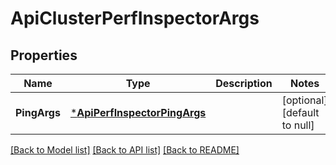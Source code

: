 # ApiClusterPerfInspectorArgs

## Properties
Name | Type | Description | Notes
------------ | ------------- | ------------- | -------------
**PingArgs** | [***ApiPerfInspectorPingArgs**](ApiPerfInspectorPingArgs.md) |  | [optional] [default to null]

[[Back to Model list]](../README.md#documentation-for-models) [[Back to API list]](../README.md#documentation-for-api-endpoints) [[Back to README]](../README.md)


